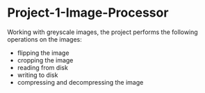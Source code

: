 # Project-1-Image-Processor
Working with greyscale images, the project performs the following operations on the images: 
* flipping the image
* cropping the image
* reading from disk
* writing to disk
* compressing and decompressing the image 
